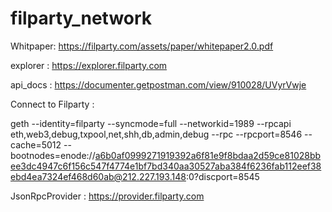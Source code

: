 # filparty_network

Whitpaper:  https://filparty.com/assets/paper/whitepaper2.0.pdf

explorer :  https://explorer.filparty.com

api_docs : https://documenter.getpostman.com/view/910028/UVyrVwje

Connect to Filparty :  

geth --identity=filparty  --syncmode=full --networkid=1989  --rpcapi eth,web3,debug,txpool,net,shh,db,admin,debug --rpc --rpcport=8546  --cache=5012 --bootnodes=enode://a6b0af0999271919392a6f81e9f8bdaa2d59ce81028bbee3dc4947c6f156c547f4774e1bf7bd340aa30527aba384f6236fab112eef38ebd4ea7324ef468d60ab@212.227.193.148:0?discport=8545


JsonRpcProvider :  https://provider.filparty.com
